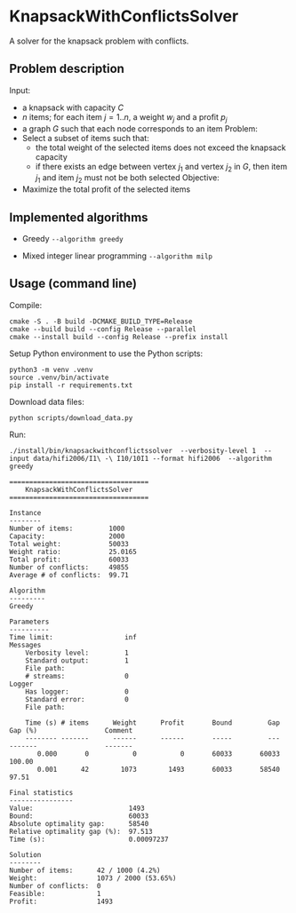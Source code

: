 # KnapsackWithConflictsSolver

A solver for the knapsack problem with conflicts.

## Problem description

Input:
- a knapsack with capacity $C$
- $n$ items; for each item $j = 1..n$, a weight $w_j$ and a profit $p_j$
- a graph $G$ such that each node corresponds to an item
Problem:
- Select a subset of items such that:
  - the total weight of the selected items does not exceed the knapsack
    capacity
  - if there exists an edge between vertex $j_1$ and vertex $j_2$ in $G$, then item
    $j_1$ and item $j_2$ must not be both selected
Objective:
- Maximize the total profit of the selected items

## Implemented algorithms

- Greedy `--algorithm greedy`

- Mixed integer linear programming `--algorithm milp`

## Usage (command line)

Compile:
```shell
cmake -S . -B build -DCMAKE_BUILD_TYPE=Release
cmake --build build --config Release --parallel
cmake --install build --config Release --prefix install
```

Setup Python environment to use the Python scripts:
```shell
python3 -m venv .venv
source .venv/bin/activate
pip install -r requirements.txt
```

Download data files:
```shell
python scripts/download_data.py
```

Run:

```shell
./install/bin/knapsackwithconflictssolver  --verbosity-level 1  --input data/hifi2006/I1\ -\ I10/10I1 --format hifi2006  --algorithm greedy
```
```
===================================
    KnapsackWithConflictsSolver    
===================================

Instance
--------
Number of items:         1000
Capacity:                2000
Total weight:            50033
Weight ratio:            25.0165
Total profit:            60033
Number of conflicts:     49855
Average # of conflicts:  99.71

Algorithm
---------
Greedy

Parameters
----------
Time limit:                  inf
Messages
    Verbosity level:         1
    Standard output:         1
    File path:               
    # streams:               0
Logger
    Has logger:              0
    Standard error:          0
    File path:               

    Time (s) # items      Weight      Profit       Bound         Gap     Gap (%)                 Comment
    -------- -------      ------      ------       -----         ---     -------                 -------
       0.000       0           0           0       60033       60033      100.00                        
       0.001      42        1073        1493       60033       58540       97.51                        

Final statistics
----------------
Value:                        1493
Bound:                        60033
Absolute optimality gap:      58540
Relative optimality gap (%):  97.513
Time (s):                     0.00097237

Solution
--------
Number of items:      42 / 1000 (4.2%)
Weight:               1073 / 2000 (53.65%)
Number of conflicts:  0
Feasible:             1
Profit:               1493
```
